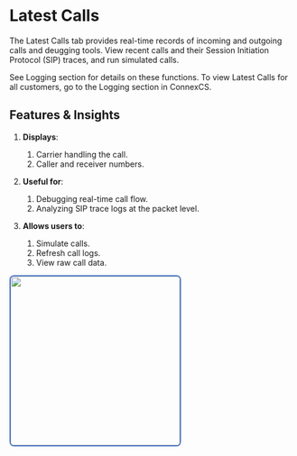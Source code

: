 # Latest Calls

The Latest Calls tab provides real-time records of incoming and outgoing calls and deugging tools. View recent calls and their Session Initiation Protocol (SIP) traces, and run simulated calls.

See Logging section for details on these functions. To view Latest Calls for all customers, go to the Logging section in ConnexCS.

## Features & Insights

1. **Displays**:
      1. Carrier handling the call.
      2. Caller and receiver numbers.

2. **Useful for**:

      1. Debugging real-time call flow.
      2. Analyzing SIP trace logs at the packet level.

3. **Allows users to**:
      1. Simulate calls.
      2. Refresh call logs.
      3. View raw call data.

<img src= "/customer-portal/img/latestcalls1.png" width= "300" style="border: 2px solid #4472C4; border-radius: 8px;"> 
